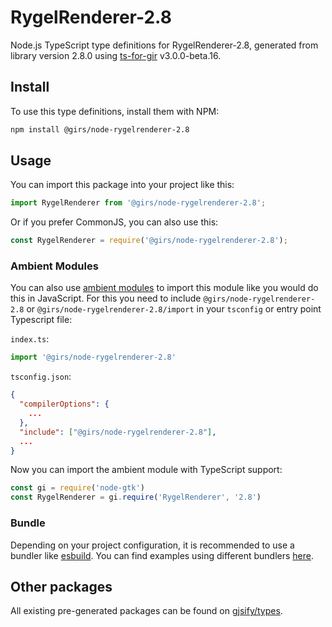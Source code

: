 
# RygelRenderer-2.8

Node.js TypeScript type definitions for RygelRenderer-2.8, generated from library version 2.8.0 using [ts-for-gir](https://github.com/gjsify/ts-for-gir) v3.0.0-beta.16.


## Install

To use this type definitions, install them with NPM:
```bash
npm install @girs/node-rygelrenderer-2.8
```

## Usage

You can import this package into your project like this:
```ts
import RygelRenderer from '@girs/node-rygelrenderer-2.8';
```

Or if you prefer CommonJS, you can also use this:
```ts
const RygelRenderer = require('@girs/node-rygelrenderer-2.8');
```

### Ambient Modules

You can also use [ambient modules](https://github.com/gjsify/ts-for-gir/tree/main/packages/cli#ambient-modules) to import this module like you would do this in JavaScript.
For this you need to include `@girs/node-rygelrenderer-2.8` or `@girs/node-rygelrenderer-2.8/import` in your `tsconfig` or entry point Typescript file:

`index.ts`:
```ts
import '@girs/node-rygelrenderer-2.8'
```

`tsconfig.json`:
```json
{
  "compilerOptions": {
    ...
  },
  "include": ["@girs/node-rygelrenderer-2.8"],
  ...
}
```

Now you can import the ambient module with TypeScript support: 

```ts
const gi = require('node-gtk')
const RygelRenderer = gi.require('RygelRenderer', '2.8')
```


### Bundle

Depending on your project configuration, it is recommended to use a bundler like [esbuild](https://esbuild.github.io/). You can find examples using different bundlers [here](https://github.com/gjsify/ts-for-gir/tree/main/examples).

## Other packages

All existing pre-generated packages can be found on [gjsify/types](https://github.com/gjsify/types).


